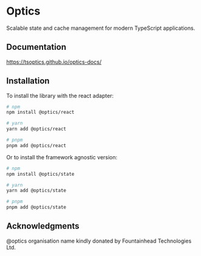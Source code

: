 # Optics

Scalable state and cache management for modern TypeScript applications.

## Documentation

https://tsoptics.github.io/optics-docs/

## Installation

To install the library with the react adapter:

```bash
# npm
npm install @optics/react

# yarn
yarn add @optics/react

# pnpm
pnpm add @optics/react
```

Or to install the framework agnostic version:

```bash
# npm
npm install @optics/state

# yarn
yarn add @optics/state

# pnpm
pnpm add @optics/state
```

## Acknowledgments

@optics organisation name kindly donated by Fountainhead Technologies Ltd.
